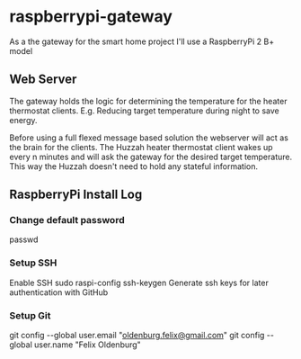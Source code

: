 # raspberrypi-gateway

As a the gateway for the smart home project I'll use a RaspberryPi 2 B+ model

## Web Server
The gateway holds the logic for determining the temperature for the heater thermostat clients.
E.g. Reducing target temperature during night to save energy.

Before using a full flexed message based solution the webserver will act as the brain for the clients.
The Huzzah heater thermostat client wakes up every n minutes and will ask the gateway for the desired target temperature.
This way the Huzzah doesn't need to hold any stateful information.

## RaspberryPi Install Log
### Change default password
passwd
### Setup SSH
Enable SSH
sudo raspi-config
ssh-keygen
Generate ssh keys for later authentication with GitHub

### Setup Git
git config --global user.email "oldenburg.felix@gmail.com"
git config --global user.name "Felix Oldenburg"

